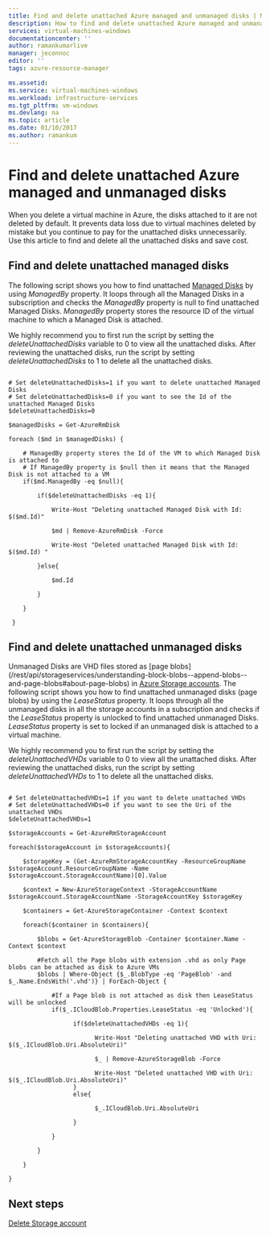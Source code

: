 ```yaml
---
title: Find and delete unattached Azure managed and unmanaged disks | Microsoft Docs
description: How to find and delete unattached Azure managed and unmanaged (VHDs/Page blobs) disks, by using Azure PowerShell.
services: virtual-machines-windows
documentationcenter: ''
author: ramankumarlive
manager: jeconnoc
editor: ''
tags: azure-resource-manager

ms.assetid: 
ms.service: virtual-machines-windows
ms.workload: infrastructure-services
ms.tgt_pltfrm: vm-windows
ms.devlang: na
ms.topic: article
ms.date: 01/10/2017
ms.author: ramankum
---
```


# Find and delete unattached Azure managed and unmanaged disks
When you delete a virtual machine in Azure, the disks attached to it are not deleted by default. It prevents data loss due to virtual machines deleted by mistake but you continue to pay for the unattached disks unnecessarily. Use this article to find and delete all the unattached disks and save cost. 


## Find and delete unattached managed disks 

The following script shows you how to find unattached [Managed Disks](managed-disks-overview.md) by using *ManagedBy* property. It loops through all the Managed Disks in a subscription and checks the *ManagedBy* property is null to find unattached Managed Disks. *ManagedBy* property stores the resource ID of the virtual machine to which a Managed Disk is attached.

We highly recommend you to first run the script by setting the *deleteUnattachedDisks* variable to 0 to view all the unattached disks. After reviewing the unattached disks, run the script by setting *deleteUnattachedDisks* to 1 to delete all the unattached disks.

```azurepowershell-interactive

# Set deleteUnattachedDisks=1 if you want to delete unattached Managed Disks
# Set deleteUnattachedDisks=0 if you want to see the Id of the unattached Managed Disks
$deleteUnattachedDisks=0

$managedDisks = Get-AzureRmDisk

foreach ($md in $managedDisks) {
    
    # ManagedBy property stores the Id of the VM to which Managed Disk is attached to
    # If ManagedBy property is $null then it means that the Managed Disk is not attached to a VM
    if($md.ManagedBy -eq $null){

        if($deleteUnattachedDisks -eq 1){
            
            Write-Host "Deleting unattached Managed Disk with Id: $($md.Id)"

            $md | Remove-AzureRmDisk -Force

            Write-Host "Deleted unattached Managed Disk with Id: $($md.Id) "

        }else{

            $md.Id

        }
           
    }
     
 } 
```
## Find and delete unattached unmanaged disks 

Unmanaged Disks are VHD files stored as [page blobs]
(/rest/api/storageservices/understanding-block-blobs--append-blobs--and-page-blobs#about-page-blobs) in [Azure Storage accounts](../../storage/common/storage-create-storage-account.md). The following script shows you how to find unattached unmanaged disks (page blobs) by using the *LeaseStatus* property. It loops through all the unmanaged disks in all the storage accounts in a subscription and checks if the *LeaseStatus* property is unlocked to find unattached unmanaged Disks. *LeaseStatus* property is set to locked if an unmanaged disk is attached to a virtual machine.

We highly recommend you to first run the script by setting the *deleteUnattachedVHDs* variable to 0 to view all the unattached disks. After reviewing the unattached disks, run the script by setting *deleteUnattachedVHDs* to 1 to delete all the unattached disks.


```azurepowershell-interactive
   
# Set deleteUnattachedVHDs=1 if you want to delete unattached VHDs
# Set deleteUnattachedVHDs=0 if you want to see the Uri of the unattached VHDs
$deleteUnattachedVHDs=1

$storageAccounts = Get-AzureRmStorageAccount

foreach($storageAccount in $storageAccounts){

    $storageKey = (Get-AzureRmStorageAccountKey -ResourceGroupName $storageAccount.ResourceGroupName -Name $storageAccount.StorageAccountName)[0].Value

    $context = New-AzureStorageContext -StorageAccountName $storageAccount.StorageAccountName -StorageAccountKey $storageKey

    $containers = Get-AzureStorageContainer -Context $context

    foreach($container in $containers){

        $blobs = Get-AzureStorageBlob -Container $container.Name -Context $context

        #Fetch all the Page blobs with extension .vhd as only Page blobs can be attached as disk to Azure VMs
        $blobs | Where-Object {$_.BlobType -eq 'PageBlob' -and $_.Name.EndsWith('.vhd')} | ForEach-Object { 
        
            #If a Page blob is not attached as disk then LeaseStatus will be unlocked
            if($_.ICloudBlob.Properties.LeaseStatus -eq 'Unlocked'){
              
                  if($deleteUnattachedVHDs -eq 1){

                        Write-Host "Deleting unattached VHD with Uri: $($_.ICloudBlob.Uri.AbsoluteUri)"

                        $_ | Remove-AzureStorageBlob -Force

                        Write-Host "Deleted unattached VHD with Uri: $($_.ICloudBlob.Uri.AbsoluteUri)"
                  }
                  else{

                        $_.ICloudBlob.Uri.AbsoluteUri

                  }

            }
        
        }

    }

}

```

## Next steps

[Delete Storage account](../../storage/common/storage-create-storage-account.md)




